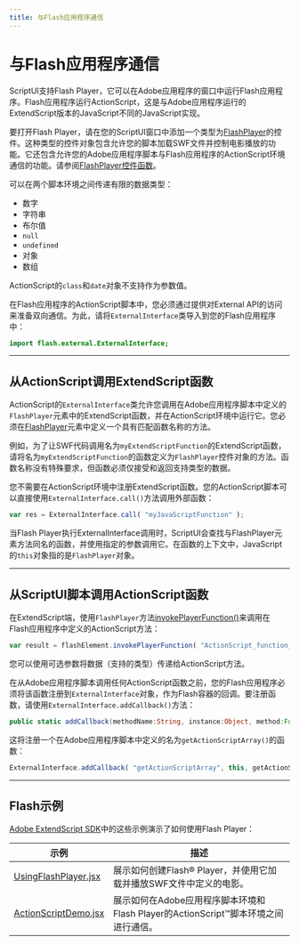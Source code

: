 ```yaml
---
title: 与Flash应用程序通信
---
```

# 与Flash应用程序通信

ScriptUI支持Flash Player，它可以在Adobe应用程序的窗口中运行Flash应用程序。Flash应用程序运行ActionScript，这是与Adobe应用程序运行的ExtendScript版本的JavaScript不同的JavaScript实现。

要打开Flash Player，请在您的ScriptUI窗口中添加一个类型为[FlashPlayer](../types-of-controls#flashplayer)的控件。这种类型的控件对象包含允许您的脚本加载SWF文件并控制电影播放的功能。它还包含允许您的Adobe应用程序脚本与Flash应用程序的ActionScript环境通信的功能。请参阅[FlashPlayer控件函数](../control-objects#flashplayer-control-functions)。

可以在两个脚本环境之间传递有限的数据类型：

- 数字
- 字符串
- 布尔值
- `null`
- `undefined`
- 对象
- 数组

ActionScript的`class`和`date`对象不支持作为参数值。

在Flash应用程序的ActionScript脚本中，您必须通过提供对External API的访问来准备双向通信。为此，请将`ExternalInterface`类导入到您的Flash应用程序中：

```actionscript
import flash.external.ExternalInterface;
```

---

## 从ActionScript调用ExtendScript函数

ActionScript的`ExternalInterface`类允许您调用在Adobe应用程序脚本中定义的`FlashPlayer`元素中的ExtendScript函数，并在ActionScript环境中运行它。您必须在[FlashPlayer](../types-of-controls#flashplayer)元素中定义一个具有匹配函数名称的方法。

例如，为了让SWF代码调用名为`myExtendScriptFunction`的ExtendScript函数，请将名为`myExtendScriptFunction`的函数定义为`FlashPlayer`控件对象的方法。函数名称没有特殊要求，但函数必须仅接受和返回支持类型的数据。

您不需要在ActionScript环境中注册ExtendScript函数。您的ActionScript脚本可以直接使用`ExternalInterface.call()`方法调用外部函数：

```javascript
var res = ExternalInterface.call( "myJavaScriptFunction" );
```

当Flash Player执行ExternalInterface调用时，ScriptUI会查找与FlashPlayer元素方法同名的函数，并使用指定的参数调用它。在函数的上下文中，JavaScript的`this`对象指的是`FlashPlayer`对象。

---

## 从ScriptUI脚本调用ActionScript函数

在ExtendScript端，使用`FlashPlayer`方法[invokePlayerFunction()](../control-objects#invokeplayerfunction)来调用在Flash应用程序中定义的ActionScript方法：

```javascript
var result = flashElement.invokePlayerFunction( "ActionScript_function_name", [ arg1, ..., argN ] );
```

您可以使用可选参数将数据（支持的类型）传递给ActionScript方法。

在从Adobe应用程序脚本调用任何ActionScript函数之前，您的Flash应用程序必须将该函数注册到`ExternalInterface`对象，作为Flash容器的回调。要注册函数，请使用`ExternalInterface.addCallback()`方法：

```actionscript
public static addCallback(methodName:String, instance:Object, method:Function);
```

这将注册一个在Adobe应用程序脚本中定义的名为`getActionScriptArray()`的函数：

```javascript
ExternalInterface.addCallback( "getActionScriptArray", this, getActionScriptArray );
```

---

## Flash示例

[Adobe ExtendScript SDK](https://github.com/Adobe-CEP/CEP-Resources/tree/master/ExtendScript-Toolkit)中的这些示例演示了如何使用Flash Player：

|      示例      |    描述    |
| ------------------------------------------------------------------------------------------------------------------------------------------- | --------------------------------------------------------------------------------------------------------------------------------------------- |
| [UsingFlashPlayer.jsx](https://github.com/Adobe-CEP/CEP-Resources/blob/master/ExtendScript-Toolkit/Samples/javascript/UsingFlashPlayer.jsx) | 展示如何创建Flash® Player，并使用它加载并播放SWF文件中定义的电影。       |
| [ActionScriptDemo.jsx](https://github.com/Adobe-CEP/CEP-Resources/blob/master/ExtendScript-Toolkit/Samples/javascript/ActionScriptDemo.jsx) | 展示如何在Adobe应用程序脚本环境和Flash Player的ActionScript™脚本环境之间进行通信。 |
